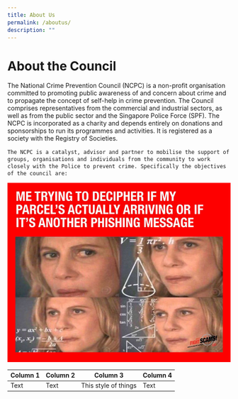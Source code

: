 ```yaml
---
title: About Us
permalink: /aboutus/
description: ""
---
```

# About the Council
The National Crime Prevention Council (NCPC) is a non-profit organisation committed to promoting public awareness of and concern about crime and to propagate the concept of self-help in crime prevention. The Council comprises representatives from the commercial and industrial sectors, as well as from the public sector and the Singapore Police Force (SPF). The NCPC is incorporated as a charity and depends entirely on donations and sponsorships to run its programmes and activities. It is registered as a society with the Registry of Societies.

```
The NCPC is a catalyst, advisor and partner to mobilise the support of groups, organisations and individuals from the community to work closely with the Police to prevent crime. Specifically the objectives of the council are:
```

![](/images/Phishing.jpg)



| Column 1 | Column 2 | Column 3 |Column 4 |
| -------- | -------- | -------- |-------- |
| Text     | Text     | This style of things    |Text

